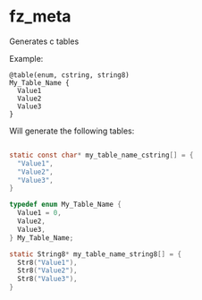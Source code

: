 # fz_meta
Generates c tables

Example:
```
@table(enum, cstring, string8)
My_Table_Name {
  Value1
  Value2
  Value3
}
```

Will generate the following tables:

```c

static const char* my_table_name_cstring[] = {
  "Value1",
  "Value2",
  "Value3",
}

typedef enum My_Table_Name {
  Value1 = 0,
  Value2,
  Value3,
} My_Table_Name;

static String8* my_table_name_string8[] = {
  Str8("Value1"),
  Str8("Value2"),
  Str8("Value3"),
}
```